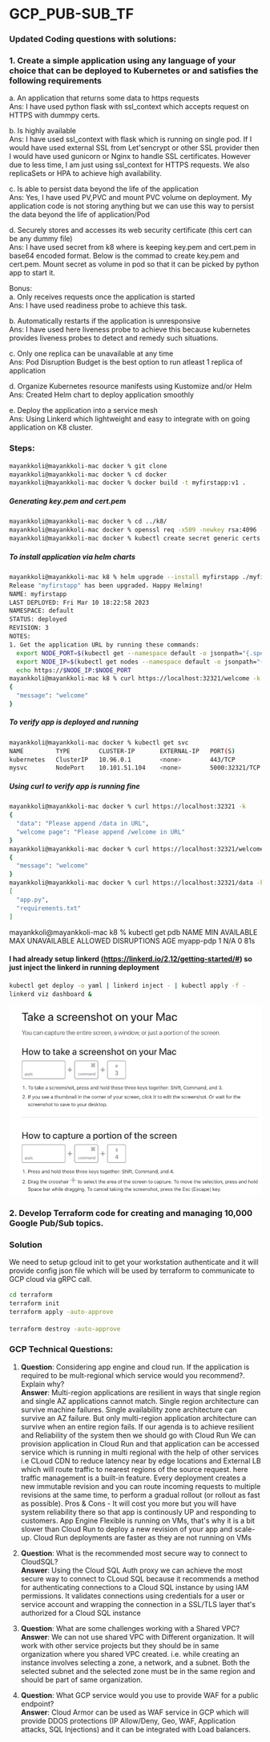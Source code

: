 # GCP_PUB-SUB_TF

### Updated Coding questions with solutions:
### 1. Create a simple application using any language of your choice that can be deployed to Kubernetes or and satisfies the following requirements

a. An application that returns some data to https requests <br /> 
Ans: I have used python flask with ssl_context which accepts request on HTTPS with dummpy certs.

b. Is highly available <br />
Ans: I have used ssl_context with flask which is running on single pod. If I would have used external SSL from Let'sencrypt or other SSL provider then I would have used gunicorn or Nginx to handle SSL certificates. However due to less time, I am just using ssl_context for HTTPS requests. We also replicaSets or HPA to achieve high availability. 

c. Is able to persist data beyond the life of the application <br />
Ans: Yes, I have used PV,PVC and mount PVC volume on deployment. My application code is not storing anything but we can use this way to persist the data beyond the life of application/Pod

d. Securely stores and accesses its web security certificate (this cert can be any dummy file) <br />
Ans: I have used secret from k8 where is keeping key.pem and cert.pem in base64 encoded format. Below is the commad to create key.pem and cert.pem. Mount secret as volume in pod so that it can be picked by python app to start it. 

Bonus: <br /> 
a. Only receives requests once the application is started <br />
Ans: I have used readiness probe to achieve this task.

b. Automatically restarts if the application is unresponsive <br />
Ans: I have used here liveness probe to achieve this because kubernetes provides liveness probes to detect and remedy such situations.

c. Only one replica can be unavailable at any time <br />
Ans: Pod Disruption Budget is the best option to run atleast 1 replica of application 

d. Organize Kubernetes resource manifests using Kustomize and/or Helm <br />
Ans: Created Helm chart to deploy application smoothly

e. Deploy the application into a service mesh <br />
Ans: Using Linkerd which lightweight and easy to integrate with on going application on K8 cluster. 


### Steps:
```bash
mayankkoli@mayankkoli-mac docker % git clone 
mayankkoli@mayankkoli-mac docker % cd docker 
mayankkoli@mayankkoli-mac docker % docker build -t myfirstapp:v1 .
```


##### Generating key.pem and cert.pem 
```bash
mayankkoli@mayankkoli-mac docker % cd ../k8/
mayankkoli@mayankkoli-mac docker % openssl req -x509 -newkey rsa:4096 -nodes -out cert.pem -keyout key.pem -days 365
mayankkoli@mayankkoli-mac docker % kubectl create secret generic certs --from-file=key.pem --from-file=cert.pem -o yaml --dry-run > ../k8/secret.yaml
```

##### To install application via helm charts
```bash
mayankkoli@mayankkoli-mac k8 % helm upgrade --install myfirstapp ./myfirstapp
Release "myfirstapp" has been upgraded. Happy Helming!
NAME: myfirstapp
LAST DEPLOYED: Fri Mar 10 18:22:58 2023
NAMESPACE: default
STATUS: deployed
REVISION: 3
NOTES:
1. Get the application URL by running these commands:
  export NODE_PORT=$(kubectl get --namespace default -o jsonpath="{.spec.ports[0].nodePort}" services myfirstapp)
  export NODE_IP=$(kubectl get nodes --namespace default -o jsonpath="{.items[0].status.addresses[0].address}")
  echo https://$NODE_IP:$NODE_PORT
mayankkoli@mayankkoli-mac k8 % curl https://localhost:32321/welcome -k       
{
  "message": "welcome"
}
```

##### To verify app is deployed and running
```bash
mayankkoli@mayankkoli-mac docker % kubectl get svc
NAME         TYPE        CLUSTER-IP       EXTERNAL-IP   PORT(S)          AGE
kubernetes   ClusterIP   10.96.0.1        <none>        443/TCP          3h45m
mysvc        NodePort    10.101.51.104    <none>        5000:32321/TCP   2m
```

##### Using curl to verify app is running fine
```bash
mayankkoli@mayankkoli-mac docker % curl https://localhost:32321 -k
{
  "data": "Please append /data in URL",
  "welcome page": "Please append /welcome in URL"
}
mayankkoli@mayankkoli-mac docker % curl https://localhost:32321/welcome -k
{
  "message": "welcome"
}
mayankkoli@mayankkoli-mac docker % curl https://localhost:32321/data -k   
[
  "app.py",
  "requirements.txt"
]
```

mayankkoli@mayankkoli-mac k8 % kubectl get pdb
NAME        MIN AVAILABLE   MAX UNAVAILABLE   ALLOWED DISRUPTIONS   AGE
myapp-pdp   1               N/A               0                     81s


#### I had already setup linkerd (https://linkerd.io/2.12/getting-started/#) so just inject the linkerd in running deployment
```bash
kubectl get deploy -o yaml | linkerd inject - | kubectl apply -f -
linkerd viz dashboard &
```
![alt text](https://github.com/manukoli1986/GCP_PUB-SUB_TF/blob/main/Screenshot.png)



### 2. Develop Terraform code for creating and managing 10,000 Google Pub/Sub topics.
### Solution

We need to setup gcloud init to get your workstation authenticate and it will provide config json file which will be used by terraform to communicate to GCP cloud via gRPC call. 

```bash
cd terraform
terraform init
terraform apply -auto-approve

terraform destroy -auto-approve
```

### GCP Technical Questions:
1. <b>Question</b>: Considering app engine and cloud run. If the application is required to be mult-regional which service would you recommend?. Explain why? <br />
<b>Answer</b>:  Multi-region applications are resilient in ways that single region and single AZ applications cannot match. Single region architecture can survive machine failures. Single availability zone architecture can survive an AZ failure. But only multi-region application architecture can survive when an entire region fails. If our agenda is to achieve resilient and Reliability of the system then we should go with Cloud Run We can provision application in Cloud Run and that application can be accessed service which is running in multi regional with the help of other services i.e CLoud CDN to reduce latency near by edge locations and External LB which will route traffic to nearest regions of the source request.  here traffic management is a built-in feature. Every deployment creates a new immutable revision and you can route incoming requests to multiple revisions at the same time, to perform a gradual rollout (or rollout as fast as possible). Pros & Cons - It will cost you more but you will have system reliability there so that app is continously UP and responding to customers. App Engine Flexible is running on VMs, that's why it is a bit slower than Cloud Run to deploy a new revision of your app and scale-up. Cloud Run deployments are faster as they are not running on VMs


2. <b>Question</b>: What is the recommended most secure way to connect to CloudSQL? <br />
<b>Answer</b>: Using the Cloud SQL Auth proxy we can achieve the most secure way to connect to CLoud SQL because it recommends a method for authenticating connections to a Cloud SQL instance by using IAM permissions. It validates connections using credentials for a user or service account and wrapping the connection in a SSL/TLS layer that's authorized for a Cloud SQL instance


3. <b>Question</b>: What are some challenges working with a Shared VPC? <br />
<b>Answer</b>: We can not use shared VPC with Different organization. It will work with other service projects but they should be in same organization where you shared VPC created. i.e. while creating an instance involves selecting a zone, a network, and a subnet. Both the selected subnet and the selected zone must be in the same region and should be part of same organization. 

 
4. <b>Question</b>: What GCP service would you use to provide WAF for a public endpoint? <br />
<b>Answer</b>: Cloud Armor can be used as WAF service in GCP which will provide DDOS protections (IP Allow/Deny, Geo, WAF, Application attacks, SQL Injections) and it can be integrated with Load balancers. 
